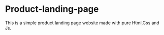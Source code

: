 # Product-landing-page
This is a simple product landing page website made with pure Html,Css and Js.
